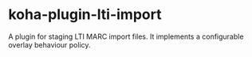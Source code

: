 # koha-plugin-lti-import
A plugin for staging LTI MARC import files. It implements a configurable overlay
behaviour policy.
